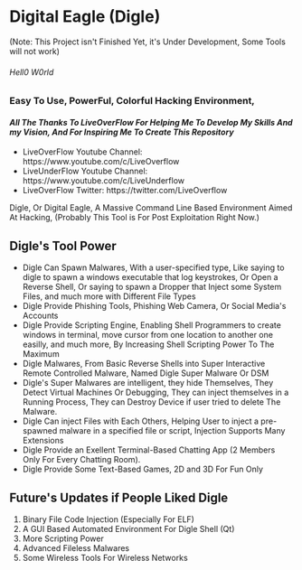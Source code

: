 <h1> Digital Eagle (Digle) </h1> (Note: This Project isn't Finished Yet, it's Under Development, Some Tools will not work)
<h6> Hell0 W0rld </h6>
<h3>Easy To Use, PowerFul, Colorful Hacking Environment, </h3>
<h4><b><i> All The Thanks To LiveOverFlow For Helping Me To Develop My Skills And my Vision, And For Inspiring Me To Create This Repository</i></b></h4>
<ul>
  <li>LiveOverFlow  Youtube Channel: https://www.youtube.com/c/LiveOverflow</li>
  <li>LiveUnderFlow Youtube Channel: https://www.youtube.com/c/LiveUnderflow</li>
  <li>LiveOverFlow Twitter:          https://twitter.com/LiveOverflow </li>
</ul>

Digle, Or Digital Eagle, A Massive Command Line Based Environment Aimed At Hacking, (Probably This Tool is For Post Exploitation Right Now.)


<h2>Digle's Tool Power</h2>
<ul>
  <li> Digle Can Spawn Malwares, With a user-specified type, Like saying to digle to spawn a windows executable that log keystrokes, Or Open a Reverse Shell, Or saying to spawn a Dropper that Inject some System Files, and much more with Different File Types</h4>
  </li>
  <li> Digle Provide Phishing Tools, Phishing Web Camera, Or Social Media's Accounts</li>
  <li> Digle Provide Scripting Engine, Enabling Shell Programmers to create windows in terminal, move cursor from one location to another one easilly, and much more, By Increasing Shell Scripting Power To The Maximum</li>
  <li> Digle Malwares, From Basic Reverse Shells into Super Interactive Remote Controlled Malware, Named Digle Super Malware Or DSM</li>
  <li> Digle's Super Malwares are intelligent, they hide Themselves, They Detect Virtual Machines Or Debugging, They can inject themselves in a Running Process, They can Destroy Device if user tried to delete The Malware.</li>
  <li> Digle Can inject Files with Each Others, Helping User to inject a pre-spawned malware in a specified file or script, Injection Supports Many Extensions</li>
  <li> Digle Provide an Exellent Terminal-Based Chatting App (2 Members Only For Every Chatting Room).</li>
  <li> Digle Provide Some Text-Based Games, 2D and 3D For Fun Only</li>
</ul>
<h2>Future's Updates if People Liked Digle</h2>
<ol>
  <li> Binary File Code Injection (Especially For ELF)</li>
  <li> A GUI Based Automated Environment For Digle Shell (Qt)</li>
  <li> More Scripting Power</li>
  <li> Advanced Fileless Malwares</li>
  <li> Some Wireless Tools For Wireless Networks</li>
</ol> 
